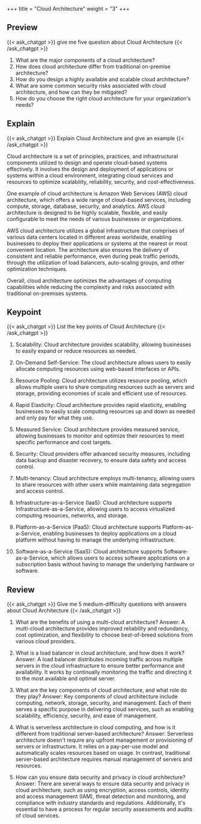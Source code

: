 +++
title = "Cloud Architecture"
weight = "3"
+++
## Preview
{{< ask_chatgpt >}}
give me five question about Cloud Architecture
{{< /ask_chatgpt >}}

1. What are the major components of a cloud architecture?
2. How does cloud architecture differ from traditional on-premise architecture?
3. How do you design a highly available and scalable cloud architecture?
4. What are some common security risks associated with cloud architecture, and how can they be mitigated?
5. How do you choose the right cloud architecture for your organization's needs?   

## Explain
{{< ask_chatgpt >}}
Explain Cloud Architecture and give an example
{{< /ask_chatgpt >}}

Cloud architecture is a set of principles, practices, and infrastructural components utilized to design and operate cloud-based systems effectively. It involves the design and deployment of applications or systems within a cloud environment, integrating cloud services and resources to optimize scalability, reliability, security, and cost-effectiveness.

One example of cloud architecture is Amazon Web Services (AWS) cloud architecture, which offers a wide range of cloud-based services, including compute, storage, database, security, and analytics. AWS cloud architecture is designed to be highly scalable, flexible, and easily configurable to meet the needs of various businesses or organizations.

AWS cloud architecture utilizes a global infrastructure that comprises of various data centers located in different areas worldwide, enabling businesses to deploy their applications or systems at the nearest or most convenient location. The architecture also ensures the delivery of consistent and reliable performance, even during peak traffic periods, through the utilization of load balancers, auto-scaling groups, and other optimization techniques.

Overall, cloud architecture optimizes the advantages of computing capabilities while reducing the complexity and risks associated with traditional on-premises systems.   

## Keypoint
{{< ask_chatgpt >}}
List the key points of Cloud Architecture
{{< /ask_chatgpt >}}

1. Scalability: Cloud architecture provides scalability, allowing businesses to easily expand or reduce resources as needed.

2. On-Demand Self-Service: The cloud architecture allows users to easily allocate computing resources using web-based interfaces or APIs.

3. Resource Pooling: Cloud architecture utilizes resource pooling, which allows multiple users to share computing resources such as servers and storage, providing economies of scale and efficient use of resources.

4. Rapid Elasticity: Cloud architecture provides rapid elasticity, enabling businesses to easily scale computing resources up and down as needed and only pay for what they use.

5. Measured Service: Cloud architecture provides measured service, allowing businesses to monitor and optimize their resources to meet specific performance and cost targets.

6. Security: Cloud providers offer advanced security measures, including data backup and disaster recovery, to ensure data safety and access control.

7. Multi-tenancy: Cloud architecture employs multi-tenancy, allowing users to share resources with other users while maintaining data segregation and access control.

8. Infrastructure-as-a-Service (IaaS): Cloud architecture supports Infrastructure-as-a-Service, allowing users to access virtualized computing resources, networks, and storage.

9. Platform-as-a-Service (PaaS): Cloud architecture supports Platform-as-a-Service, enabling businesses to deploy applications on a cloud platform without having to manage the underlying infrastructure.

10. Software-as-a-Service (SaaS): Cloud architecture supports Software-as-a-Service, which allows users to access software applications on a subscription basis without having to manage the underlying hardware or software.   

## Review
{{< ask_chatgpt >}}
Give me 5 medium-difficulty questions with answers about Cloud Architecture
{{< /ask_chatgpt >}}

1. What are the benefits of using a multi-cloud architecture?
Answer: A multi-cloud architecture provides improved reliability and redundancy, cost optimization, and flexibility to choose best-of-breed solutions from various cloud providers.

2. What is a load balancer in cloud architecture, and how does it work?
Answer: A load balancer distributes incoming traffic across multiple servers in the cloud infrastructure to ensure better performance and availability. It works by continually monitoring the traffic and directing it to the most available and optimal server.

3. What are the key components of cloud architecture, and what role do they play?
Answer: Key components of cloud architecture include computing, network, storage, security, and management. Each of them serves a specific purpose in delivering cloud services, such as enabling scalability, efficiency, security, and ease of management.

4. What is serverless architecture in cloud computing, and how is it different from traditional server-based architecture?
Answer: Serverless architecture doesn't require any upfront management or provisioning of servers or infrastructure. It relies on a pay-per-use model and automatically scales resources based on usage. In contrast, traditional server-based architecture requires manual management of servers and resources.

5. How can you ensure data security and privacy in cloud architecture?
Answer: There are several ways to ensure data security and privacy in cloud architecture, such as using encryption, access controls, identity and access management (IAM), threat detection and monitoring, and compliance with industry standards and regulations. Additionally, it's essential to have a process for regular security assessments and audits of cloud services.   

